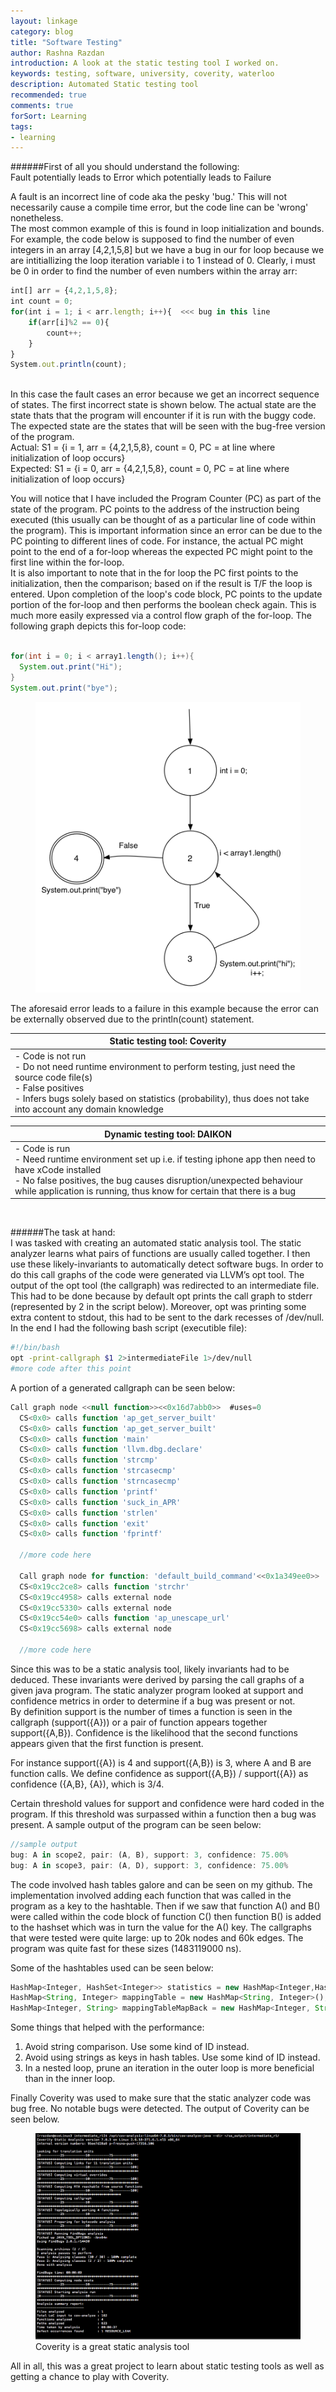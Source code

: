 ```yaml
---
layout: linkage
category: blog
title: "Software Testing"
author: Rashna Razdan
introduction: A look at the static testing tool I worked on.
keywords: testing, software, university, coverity, waterloo
description: Automated Static testing tool  
recommended: true
comments: true
forSort: Learning
tags:
- learning
---
```


######First of all you should understand the following:  
Fault potentially leads to Error which potentially leads to Failure<br/> 

A fault is an incorrect line of code aka the pesky 'bug.' 
This will not necessarily cause a compile time error, but the code line can be 'wrong' nonetheless.<br/> 
The most common example of this is found in loop initialization and bounds. 
For example, the code below is supposed to find the number of even integers in an array [4,2,1,5,8] but we have a bug in our for loop 
because we are intitiallizing the loop iteration variable i to 1 instead of 0. Clearly, i must be 0 in order to find the number of even 
numbers within the array arr:

```javascript
int[] arr = {4,2,1,5,8};
int count = 0;
for(int i = 1; i < arr.length; i++){  <<< bug in this line
	if(arr[i]%2 == 0){
		count++;
	}
}
System.out.println(count);
```
<br/>
In this case the fault cases an error because we get an incorrect sequence of states. The first incorrect state is shown below.
The actual state are the state thats that the program will encounter if it is run with the buggy code. The expected state are the states
that will be seen with the bug-free version of the program.<br/>
Actual: S1 = {i = 1, arr = {4,2,1,5,8}, count = 0, PC = at line where initialization of loop occurs}<br/>
Expected: S1 = {i = 0, arr = {4,2,1,5,8}, count = 0, PC = at line where initialization of loop occurs}<br/>

You will notice that I have included the Program Counter (PC) as part of the state of the program. PC points to the address of the instruction 
being executed (this usually can be thought of as a particular line of code within the program).
This is important information since an error can be due to the PC pointing to different lines of code. For instance, the actual PC might 
point to the end of a for-loop whereas the expected PC might point to the first line within the for-loop. <br/>
It is also important to note that in the for loop the PC first points to the initialization, then the comparison; based on if the result is T/F
the loop is entered. Upon completion of the loop's code block, PC points to the update portion of the for-loop and then performs the boolean check again. 
This is much more easily expressed via a control flow graph of the for-loop.
The following graph depicts this for-loop code:  <br/><br/>

```java
for(int i = 0; i < array1.length(); i++){
  System.out.print("Hi");
}
System.out.print("bye");
```

<figure>
  <img src="/images/blog/cfg.png" alt="control-flow-graph">
</figure> 

The aforesaid error leads to a failure in this example because the error can be externally observed due to the println(count) statement.

<table>
   <thead>
      <tr>
         <th>Static testing tool: Coverity</th>
      </tr>
   </thead>
   <tbody>
      <tr>
         <td>
            - Code is not run<br/>
         	  - Do not need runtime environment to perform testing, just need the source code file(s) <br/>
          	- False positives<br/>
            - Infers bugs solely based on statistics (probability), thus does not take into account any 
              domain knowledge
         </td>
      </tr>
   </tbody>
</table>
<table>
   <thead>
      <tr>
         <th>Dynamic testing tool: DAIKON</th>
      </tr>
   </thead>
   <tbody>
      <tr>
         <td>
            - Code is run<br/>
            - Need runtime environment set up i.e. if testing iphone app then need to have xCode installed <br/>
            - No false positives, the bug causes disruption/unexpected behaviour while application is running, thus know for certain that there is a bug
            <br/>
         </td>
      </tr>
   </tbody>
</table>
<br/>

######The task at hand:  
I was tasked with creating an automated static analysis tool. The static analyzer learns what pairs of functions are usually called together. I then use these likely-invariants to automatically detect software bugs. In order to do this call graphs of the code were generated via LLVM’s opt tool. The output of the opt tool (the callgraph) was redirected to an intermediate file. This had to be done because by default opt prints the call graph to stderr (represented by 2 in the script below). Moreover, opt was printing some extra content to stdout, this had to be sent to the dark recesses of /dev/null. In the end I had the following bash script (executible file):

```bash
#!/bin/bash
opt -print-callgraph $1 2>intermediateFile 1>/dev/null
#more code after this point
```

A portion of a generated callgraph can be seen below:

```javascript
Call graph node <<null function>><<0x16d7abb0>>  #uses=0
  CS<0x0> calls function 'ap_get_server_built'
  CS<0x0> calls function 'ap_get_server_built'
  CS<0x0> calls function 'main'
  CS<0x0> calls function 'llvm.dbg.declare'
  CS<0x0> calls function 'strcmp'
  CS<0x0> calls function 'strcasecmp'
  CS<0x0> calls function 'strncasecmp'
  CS<0x0> calls function 'printf'
  CS<0x0> calls function 'suck_in_APR'
  CS<0x0> calls function 'strlen'
  CS<0x0> calls function 'exit'
  CS<0x0> calls function 'fprintf'

  //more code here

  Call graph node for function: 'default_build_command'<<0x1a349ee0>>  #uses=1
  CS<0x19cc2ce8> calls function 'strchr'
  CS<0x19cc4958> calls external node
  CS<0x19cc5330> calls external node
  CS<0x19cc54e0> calls function 'ap_unescape_url'
  CS<0x19cc5698> calls external node

  //more code here
```

Since this was to be a static analysis tool, likely invariants had to be deduced. These invariants were derived by parsing the call graphs of a given java program. The static analyzer program looked at support and confidence metrics in order to determine if a bug was present or not. <br/>
By definition support is the number of times  a function is seen in the callgraph (support({A})) or a pair of function appears together support({A,B}). Confidence is the likelihood that the second functions appears given that the first function is present. 

For instance support({A}) is 4 and support({A,B}) is 3, where A and B are function calls. We define confidence as support({A,B}) / support({A}) as confidence ({A,B}, {A}), which is 3/4.

Certain threshold values for support and confidence were hard coded in the program. If this threshold was surpassed within a function then a bug was present. A sample output of the program can be seen below:

```javascript
//sample output
bug: A in scope2, pair: (A, B), support: 3, confidence: 75.00%
bug: A in scope3, pair: (A, D), support: 3, confidence: 75.00%
```  

The code involved hash tables galore and can be seen on my github. The implementation involved adding each function that was called in the program as a key to the hashtable. Then if we saw that function A() and B() were called within the code block of function C() then function B() is added to the hashset which was in turn the value for the A() key. The callgraphs that were tested were quite large: up to 20k nodes and 60k edges. The program was quite fast for these sizes (1483119000 ns). 

Some of the hashtables used can be seen below:

```javascript
HashMap<Integer, HashSet<Integer>> statistics = new HashMap<Integer,HashSet<Integer>>();
HashMap<String, Integer> mappingTable = new HashMap<String, Integer>();
HashMap<Integer, String> mappingTableMapBack = new HashMap<Integer, String>();
```

Some things that helped with the performance:<br/>
1) Avoid string comparison. Use some kind of ID instead.<br/>
2) Avoid using strings as keys in hash tables. Use some kind of ID instead.<br/>
3) In a nested loop, prune an iteration in the outer loop is more beneficial than in the inner loop.<br/>

Finally Coverity was used to make sure that the static analyzer code was bug free. No notable bugs were detected. The output of Coverity can be seen below. 
<figure>
	<img src="/images/blog/coverityAnlysis.png" alt="coverity">
	<figurecaption>Coverity is a great static analysis tool</figurecaption>
</figure> 

All in all, this was a great project to learn about static testing tools as well as getting a chance to play with Coverity. 

